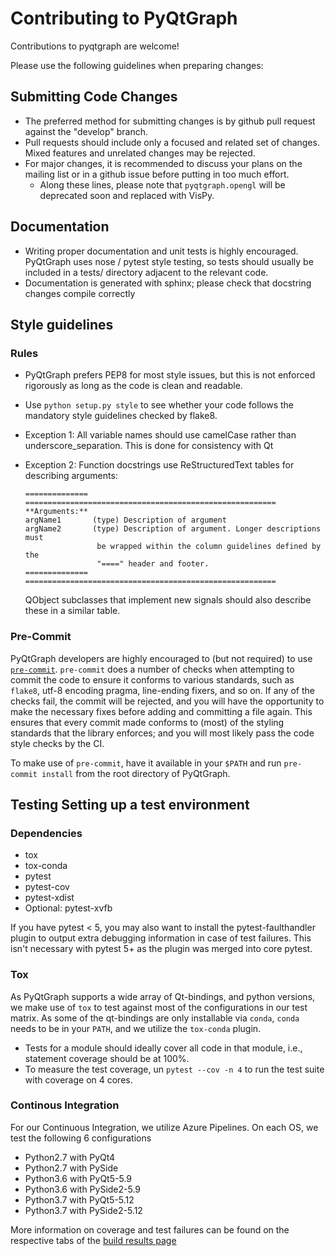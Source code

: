 # Contributing to PyQtGraph

Contributions to pyqtgraph are welcome!

Please use the following guidelines when preparing changes:

## Submitting Code Changes

* The preferred method for submitting changes is by github pull request against the "develop" branch.
* Pull requests should include only a focused and related set of changes. Mixed features and unrelated changes may be rejected.
* For major changes, it is recommended to discuss your plans on the mailing list or in a github issue before putting in too much effort.
  * Along these lines, please note that `pyqtgraph.opengl` will be deprecated soon and replaced with VisPy.

## Documentation

* Writing proper documentation and unit tests is highly encouraged. PyQtGraph uses nose / pytest style testing, so tests should usually be included in a tests/ directory adjacent to the relevant code.
* Documentation is generated with sphinx; please check that docstring changes compile correctly

## Style guidelines

### Rules

* PyQtGraph prefers PEP8 for most style issues, but this is not enforced rigorously as long as the code is clean and readable.
* Use `python setup.py style` to see whether your code follows the mandatory style guidelines checked by flake8.
* Exception 1: All variable names should use camelCase rather than underscore_separation. This is done for consistency with Qt
* Exception 2: Function docstrings use ReStructuredText tables for describing arguments:

  ```text
  ============== ========================================================
  **Arguments:**
  argName1       (type) Description of argument
  argName2       (type) Description of argument. Longer descriptions must
                  be wrapped within the column guidelines defined by the
                  "====" header and footer.
  ============== ========================================================
  ```

  QObject subclasses that implement new signals should also describe
  these in a similar table.

### Pre-Commit

PyQtGraph developers are highly encouraged to (but not required) to use [`pre-commit`](https://pre-commit.com/).  `pre-commit` does a number of checks when attempting to commit the code to ensure it conforms to various standards, such as `flake8`, utf-8 encoding pragma, line-ending fixers, and so on.  If any of the checks fail, the commit will be rejected, and you will have the opportunity to make the necessary fixes before adding and committing a file again.  This ensures that every commit made conforms to (most) of the styling standards that the library enforces; and you will most likely pass the code style checks by the CI.

To make use of `pre-commit`, have it available in your `$PATH` and run `pre-commit install` from the root directory of PyQtGraph.

## Testing Setting up a test environment

### Dependencies

* tox
* tox-conda
* pytest
* pytest-cov
* pytest-xdist
* Optional: pytest-xvfb

If you have pytest < 5, you may also want to install the pytest-faulthandler
plugin to output extra debugging information in case of test failures. This
isn't necessary with pytest 5+ as the plugin was merged into core pytest.

### Tox

As PyQtGraph supports a wide array of Qt-bindings, and python versions, we make use of `tox` to test against most of the configurations in our test matrix.  As some of the qt-bindings are only installable via `conda`, `conda` needs to be in your `PATH`, and we utilize the `tox-conda` plugin.

* Tests for a module should ideally cover all code in that module, i.e., statement coverage should be at 100%.
* To measure the test coverage, un `pytest --cov -n 4` to run the test suite with coverage on 4 cores.

### Continous Integration

For our Continuous Integration, we utilize Azure Pipelines.  On each OS, we test the following 6 configurations

* Python2.7 with PyQt4
* Python2.7 with PySide
* Python3.6 with PyQt5-5.9
* Python3.6 with PySide2-5.9
* Python3.7 with PyQt5-5.12
* Python3.7 with PySide2-5.12

More information on coverage and test failures can be found on the respective tabs of the [build results page](https://dev.azure.com/pyqtgraph/pyqtgraph/_build?definitionId=1)

